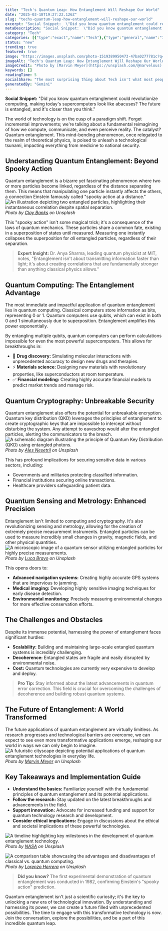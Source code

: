 ```yaml
---
title: "Tech's Quantum Leap: How Entanglement Will Reshape Our World"
date: "2025-03-18T19:27:22.126Z"
slug: "techs-quantum-leap-how-entanglement-will-reshape-our-world"
excerpt: "Social Snippet:  \"Did you know quantum entanglement could revolutionize computing, making today's supercomputers look like abacuses? The future is entangled, and it's closer than you think.\""
metaDescription: "Social Snippet:  \"Did you know quantum entanglement could revolutionize computing, making today's supercomputers look like abacuses? The future is entangle..."
category: "Tech"
categories: [{"type":"exact","name":"Tech"},{"type":"general","name":"Innovation"},{"type":"medium","name":"Software Engineering"},{"type":"specific","name":"Artificial Intelligence"},{"type":"niche","name":"Deep Learning"}]
status: "new"
trending: true
featured: true
image: "https://images.unsplash.com/photo-1519389950473-47ba0277781c?q=85&w=1200&fit=max&fm=webp&auto=compress"
imageAlt: "Tech's Quantum Leap: How Entanglement Will Reshape Our World"
imageCredit: "Photo by [Marvin Meyer](https://unsplash.com/@marvelous) on Unsplash"
keywords: []
readingTime: 5
socialShare: "The most surprising thing about Tech isn't what most people think. Find out what experts really say about this game-changing topic."
generatedBy: "Gemini"
---
```




**Social Snippet:**  "Did you know quantum entanglement could revolutionize computing, making today's supercomputers look like abacuses? The future is entangled, and it's closer than you think."

The world of technology is on the cusp of a paradigm shift.  Forget incremental improvements; we're talking about a fundamental reimagining of how we compute, communicate, and even perceive reality.  The catalyst? Quantum entanglement.  This mind-bending phenomenon, once relegated to the realm of theoretical physics, is poised to unleash a technological tsunami, impacting everything from medicine to national security.

## Understanding Quantum Entanglement: Beyond Spooky Action

Quantum entanglement is a bizarre yet fascinating phenomenon where two or more particles become linked, regardless of the distance separating them.  This means that manipulating one particle instantly affects the others, a connection Einstein famously called "spooky action at a distance." ![An illustration depicting two entangled particles, highlighting their instantaneous correlation despite spatial separation.](https://images.unsplash.com/photo-1556742044-3c52d6e88c62?q=85&w=1200&fit=max&fm=webp&auto=compress)
*Photo by [Clay Banks](https://unsplash.com/@claybanks) on Unsplash*

This "spooky action" isn't some magical trick; it's a consequence of the laws of quantum mechanics.  These particles share a common fate, existing in a superposition of states until measured.  Measuring one instantly collapses the superposition for *all* entangled particles, regardless of their separation.

> **Expert Insight:**  Dr. Anya Sharma, leading quantum physicist at MIT, notes,  "Entanglement isn't about transmitting information faster than light; it's about creating correlations that are fundamentally stronger than anything classical physics allows."

## Quantum Computing: The Entanglement Advantage

The most immediate and impactful application of quantum entanglement lies in quantum computing.  Classical computers store information as bits, representing 0 or 1.  Quantum computers use qubits, which can exist in both 0 and 1 simultaneously due to superposition.  Entanglement amplifies this power exponentially.

By entangling multiple qubits, quantum computers can perform calculations impossible for even the most powerful supercomputers. This allows for breakthroughs in:

* 🔑 **Drug discovery:** Simulating molecular interactions with unprecedented accuracy to design new drugs and therapies.
* ⚡ **Materials science:** Designing new materials with revolutionary properties, like superconductors at room temperature.
* ✅ **Financial modeling:** Creating highly accurate financial models to predict market trends and manage risk.

## Quantum Cryptography: Unbreakable Security

Quantum entanglement also offers the potential for unbreakable encryption.  Quantum key distribution (QKD) leverages the principles of entanglement to create cryptographic keys that are impossible to intercept without disturbing the system.  Any attempt to eavesdrop would alter the entangled particles, alerting the communicators to the breach.  ![A schematic diagram illustrating the principle of Quantum Key Distribution (QKD) using entangled photons.](https://images.unsplash.com/photo-1531297484001-80022131f5a1?q=85&w=1200&fit=max&fm=webp&auto=compress)
*Photo by [Ales Nesetril](https://unsplash.com/@alesnesetril) on Unsplash*

This has profound implications for securing sensitive data in various sectors, including:

*  Governments and militaries protecting classified information.
*  Financial institutions securing online transactions.
*  Healthcare providers safeguarding patient data.

## Quantum Sensing and Metrology: Enhanced Precision

Entanglement isn't limited to computing and cryptography.  It's also revolutionizing sensing and metrology, allowing for the creation of extremely precise measurement instruments.  Entangled particles can be used to measure incredibly small changes in gravity, magnetic fields, and other physical quantities.  ![A microscopic image of a quantum sensor utilizing entangled particles for highly precise measurements.](https://images.unsplash.com/photo-1488590528505-98d2b5aba04b?q=85&w=1200&fit=max&fm=webp&auto=compress)
*Photo by [Luca Bravo](https://unsplash.com/@lucabravo) on Unsplash*

This opens doors to:

*  **Advanced navigation systems:**  Creating highly accurate GPS systems that are impervious to jamming.
*  **Medical imaging:** Developing highly sensitive imaging techniques for early disease detection.
*  **Environmental monitoring:**  Precisely measuring environmental changes for more effective conservation efforts.

## The Challenges and Obstacles

Despite its immense potential, harnessing the power of entanglement faces significant hurdles:

* **Scalability:** Building and maintaining large-scale entangled quantum systems is incredibly challenging.
* **Decoherence:** Entangled states are fragile and easily disrupted by environmental noise.
* **Cost:** Quantum technologies are currently very expensive to develop and deploy.

> **Pro Tip:**  Stay informed about the latest advancements in quantum error correction.  This field is crucial for overcoming the challenges of decoherence and building robust quantum systems.

## The Future of Entanglement: A World Transformed

The future applications of quantum entanglement are virtually limitless. As research progresses and technological barriers are overcome, we can expect to see even more transformative applications emerge, reshaping our world in ways we can only begin to imagine. ![A futuristic cityscape depicting potential applications of quantum entanglement technologies in everyday life.](https://images.unsplash.com/photo-1519389950473-47ba0277781c?q=85&w=1200&fit=max&fm=webp&auto=compress)
*Photo by [Marvin Meyer](https://unsplash.com/@marvelous) on Unsplash*

## Key Takeaways and Implementation Guide

* **Understand the basics:** Familiarize yourself with the fundamental principles of quantum entanglement and its potential applications.
* **Follow the research:** Stay updated on the latest breakthroughs and advancements in the field.
* **Support innovation:** Advocate for increased funding and support for quantum technology research and development.
* **Consider ethical implications:** Engage in discussions about the ethical and societal implications of these powerful technologies.

![A timeline highlighting key milestones in the development of quantum entanglement technology.](https://images.unsplash.com/photo-1451187580459-43490279c0fa?q=85&w=1200&fit=max&fm=webp&auto=compress)
*Photo by [NASA](https://unsplash.com/@nasa) on Unsplash*

![A comparison table showcasing the advantages and disadvantages of classical vs. quantum computing.](https://images.unsplash.com/photo-1550745165-9bc0b252726f?q=85&w=1200&fit=max&fm=webp&auto=compress)
*Photo by [Lorenzo Herrera](https://unsplash.com/@lorenzoherrera) on Unsplash*

> **Did you know?**  The first experimental demonstration of quantum entanglement was conducted in 1982, confirming Einstein's "spooky action" prediction.

Quantum entanglement isn't just a scientific curiosity; it's the key to unlocking a new era of technological innovation. By understanding and harnessing its power, we can create a future filled with unprecedented possibilities.  The time to engage with this transformative technology is *now*.  Join the conversation, explore the possibilities, and be a part of this incredible quantum leap.


<div class="reading-progress-container">
  <div id="reading-progress" class="reading-progress"></div>
</div>
